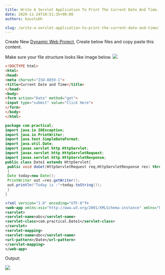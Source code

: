 ```yaml
---
title: Write A Servlet Application To Print The Current Date And Time.
date: 2020-11-24T10:51:35+00:00
authors: kaustubh

slug: /write-a-servlet-application-to-print-the-current-date-and-time/
---
```

Create New [Dynamic Web Project](https://en.wikipedia.org/wiki/Dynamic_web_page), Create below files and copy paste this content.

Make sure your file structure looks like image below.
![](https://kaustubhk24.netlify.app/imgs/wp-content/uploads/2020/11/image-22.png) 


```html title="index.html"
<!DOCTYPE html>
<html>
<head>
<meta charset="ISO-8859-1">
<title>Current Date and Time</title>
</head>
<body>
<form action="Date" method="get">
<input type="submit" value="Click Here">
</form>
</body>
</html>
```


```java title="Date1.java"
package com.practical;
import java.io.IOException;
import java.io.PrintWriter;
import java.text.SimpleDateFormat;
import java.util.Date;
import javax.servlet.http.HttpServlet;
import javax.servlet.http.HttpServletRequest;
import javax.servlet.http.HttpServletResponse;
public class Date1 extends HttpServlet{
 public void doGet(HttpServletRequest req,HttpServletResponse res) throws IOException
 {
 Date today=new Date();
 PrintWriter out =res.getWriter();
 out.println("Today is :"+today.toString());
 }
}

```


```xml title="web.xml"
<?xml version="1.0" encoding="UTF-8"?>
<web-app xmlns:xsi="http://www.w3.org/2001/XMLSchema-instance" xmlns="http://xmlns.jcp.org/xml/ns/javaee" xsi:schemaLocation="http://xmlns.jcp.org/xml/ns/javaee http://xmlns.jcp.org/xml/ns/javaee/web-app_4_0.xsd" id="WebApp_ID" version="4.0">
<servlet>
<servlet-name>abc</servlet-name>
<servlet-class>com.practical.Date1</servlet-class>
</servlet>
<servlet-mapping>
<servlet-name>abc</servlet-name>
<url-pattern>/Date</url-pattern>
</servlet-mapping>
</web-app>


```

Output:

![](https://kaustubhk24.netlify.app/imgs/wp-content/uploads/2020/11/image-23.png) 
